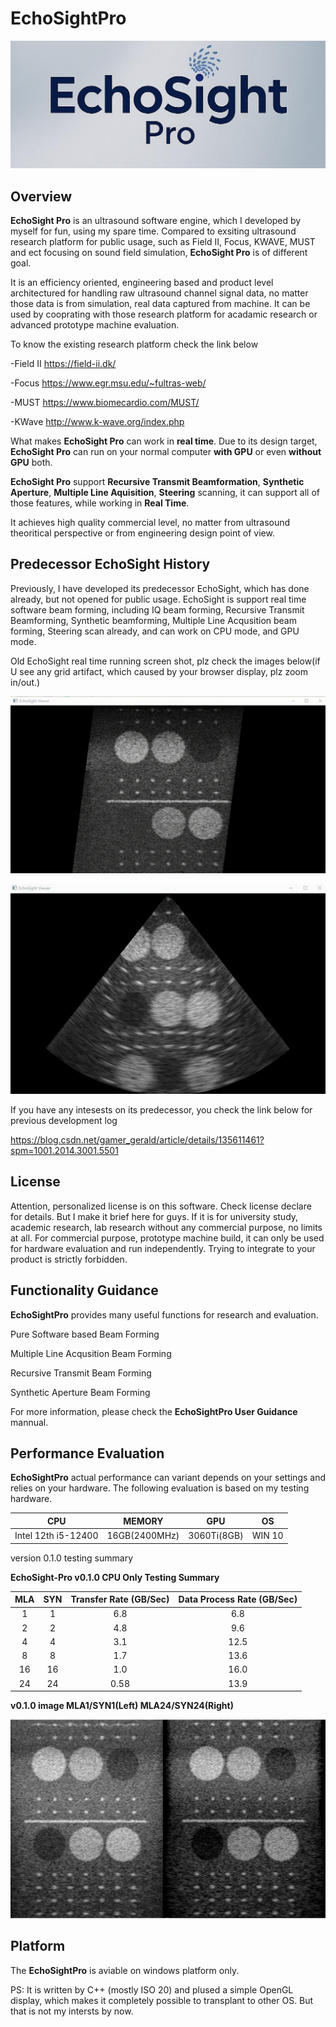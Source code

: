 # EchoSightPro #

<p align="center">
  <img src="images/logo.jpg" />
</p>

## Overview ##
__EchoSight Pro__ is an ultrasound software engine, which I developed by myself for fun, using my spare time. Compared to exsiting ultrasound research platform for public usage, such as Field II, Focus, KWAVE, MUST and ect focusing on sound field simulation, __EchoSight Pro__ is of different goal. 

It is an efficiency oriented, engineering based and product level architectured for handling raw ultrasound channel signal data, no matter those data is from simulation, real data captured from machine. It can be used by cooprating with those research platform for acadamic research or advanced prototype machine evaluation. 

To know the existing research platform check the link below

-Field II https://field-ii.dk/

-Focus    https://www.egr.msu.edu/~fultras-web/

-MUST     https://www.biomecardio.com/MUST/

-KWave    http://www.k-wave.org/index.php


What makes __EchoSight Pro__  can work in __real time__. Due to its design target, __EchoSight Pro__ can run on your normal computer __with GPU__ or even __without GPU__ both. 

__EchoSight Pro__ support __Recursive Transmit Beamformation__, __Synthetic Aperture__, __Multiple Line Aquisition__,  __Steering__ scanning, it can support all of those features, while working in __Real Time__. 

It achieves high quality commercial level, no matter from ultrasound theoritical perspective or from engineering design point of view.


## Predecessor EchoSight History ##
Previously, I have developed its predecessor EchoSight, which has done already, but not opened for public usage. EchoSight is support real time software beam forming, including IQ beam forming, Recursive Transmit Beamforming, Synthetic beamforming, Multiple Line Acqusition beam forming, Steering scan already, and can work on CPU mode,  and GPU mode. 

Old EchoSight real time running screen shot, plz check the images below(if U see any grid artifact, which caused by your browser display,  plz zoom in/out.)

<p align="center">
  <img src="images/echosight%20old%20linear%20steer.gif" />
</p>
<p align="center">
  <img src="images//echosight%20old%20phase.jpg" />
</p>

If you have any intesests on its predecessor, you check the link below for previous development log

https://blog.csdn.net/gamer_gerald/article/details/135611461?spm=1001.2014.3001.5501



## License ##

Attention, personalized license is on this software. Check license declare for details. But I make it brief here for guys. If it is for university study, academic research, lab research without any commercial purpose, no limits at all. For commercial purpose, prototype machine build, it can only be used for hardware evaluation and run independently. Trying to integrate to your product is strictly forbidden. 


## Functionality Guidance ##
__EchoSightPro__ provides many useful functions for research and evaluation.


Pure Software based Beam Forming

Multiple Line Acqusition Beam Forming

Recursive Transmit Beam Forming

Synthetic Aperture Beam Forming

For more information, please check the __EchoSightPro User Guidance__ mannual.









## Performance Evaluation ##

__EchoSightPro__ actual performance can variant depends on your settings and relies on your hardware. The following evaluation is based on my testing hardware. 

| CPU    | MEMORY     | GPU   | OS |
|:------:|:------:|:------:|:------:|
|Intel 12th i5-12400|16GB(2400MHz)|3060Ti(8GB)|WIN 10|


version 0.1.0 testing summary

__EchoSight-Pro v0.1.0 CPU Only Testing Summary__

| MLA    | SYN     | Transfer Rate (GB/Sec)   | 	Data Process Rate (GB/Sec) |
|:------:|:------:|:------:|:------:|
|1|	1|6.8|6.8|
|2|	2|4.8|9.6|
|4|	4|3.1|12.5|
|8|	8|1.7|13.6|
|16|16|1.0|16.0|
|24|24|0.58|13.9|



__v0.1.0 image MLA1/SYN1(Left) MLA24/SYN24(Right)__

<p align="center">
  <img src="images/comparison.jpg" />
</p>


## Platform ##

The __EchoSightPro__ is aviable on windows platform only. 

PS: It is written by C++ (mostly ISO 20) and plused a simple OpenGL display, which makes it completely possible to transplant to other OS. But that is not my intersts by now.




